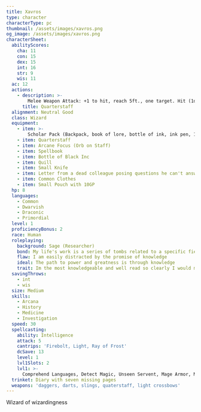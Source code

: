 ```yaml
---
title: Xavros
type: character
characterType: pc
thumbnail: /assets/images/xavros.png
og_image: /assets/images/xavros.png
characterSheet:
  abilityScores:
    cha: 11
    con: 15
    dex: 15
    int: 16
    str: 9
    wis: 11
  ac: 12
  actions:
    - description: >-
        Melee Weapon Attack: +1 to hit, reach 5ft., one target. Hit (1d6) bludgeoning damage, or (1d8) bludgeoning damaging if used with two hands
      title: Quarterstaff
  alignment: Neutral Good
  class: Wizard
  equipment:
    - item: >-
        Scholar Pack (Backpack, book of lore, bottle of ink, ink pen, 10 sheets of parchment, little bag of sand)
    - item: Quarterstaff
    - item: Arcane Focus (Orb on Staff)
    - item: Spellbook
    - item: Bottle of Black Inc
    - item: Quill
    - item: Small Knife
    - item: Letter from a dead colleague posing questions he can't answer
    - item: Common Clothes
    - item: Small Pouch with 10GP
  hp: 8
  languages:
    - Common
    - Dwarvish
    - Draconic
    - Primordial
  level: 1
  proficiencyBonus: 2
  race: Human
  roleplaying:
    background: Sage (Researcher)
    bond: My life's work is a series of tombs related to a specific field of lore
    flaw: I am easily distracted by the promise of knowledge
    ideal: The path to power and greatness is through knowledge
    trait: Im the most knowledgeable and well read so clearly I would make the best leader
  savingThrows:
    - int
    - wis
  size: Medium
  skills:
    - Arcana
    - History
    - Medicine
    - Investigation
  speed: 30
  spellcasting:
    ability: Intelligence
    attack: 5
    cantrips: 'Firebolt, Light, Ray of Frost'
    dcSave: 13
    level: 1
    lvl1Slots: 2
    lvl1: >-
      Comprehend Languages, Detect Magic, Unseen Servent, Mage Armor, Magic Missile, Identify
  trinket: Diary with seven missing pages
  weapons: 'daggers, darts, slings, quaterstaff, light crossbows'
---
```

Wizard of wizardingness
